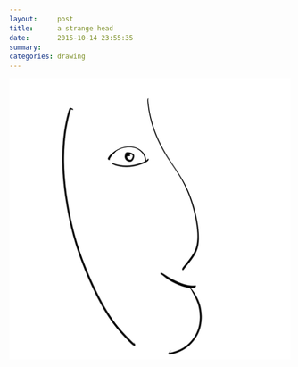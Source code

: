```yaml
---
layout:     post
title:      a strange head
date:       2015-10-14 23:55:35
summary:    
categories: drawing
---
```

![a strange head](/images/diary/a-strange-head.png "out of randomness")
